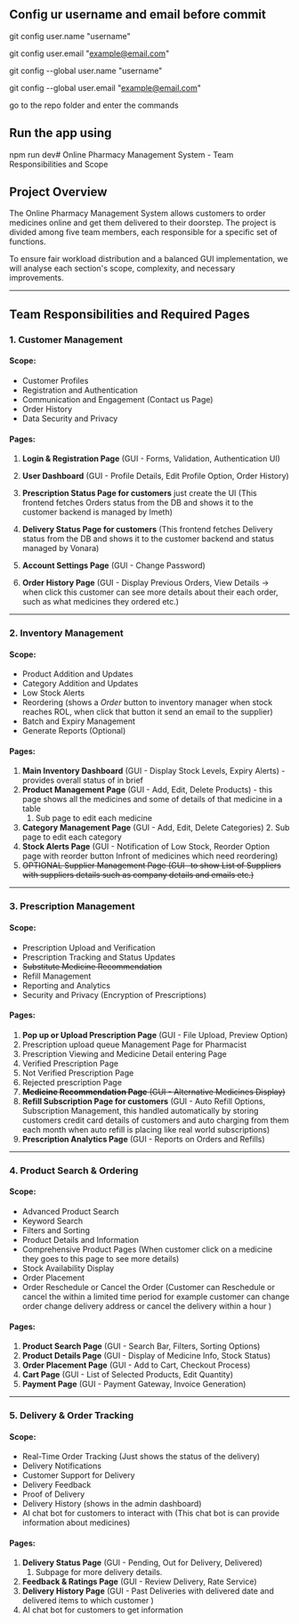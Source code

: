 ## Config ur username and email before commit

  

git config user.name "username"

git config user.email "example@email.com"

git config --global user.name "username"

git config --global user.email "example@email.com"

go to the repo folder and enter the commands
## Run the app using

npm run dev# Online Pharmacy Management System - Team Responsibilities and Scope

## Project Overview

The Online Pharmacy Management System allows customers to order medicines online and get them delivered to their doorstep. The project is divided among five team members, each responsible for a specific set of functions.

To ensure fair workload distribution and a balanced GUI implementation, we will analyse each section's scope, complexity, and necessary improvements.

---

## Team Responsibilities and Required Pages

### **1. Customer Management**

#### **Scope:**

- Customer Profiles
- Registration and Authentication
- Communication and Engagement (Contact us Page)
- Order History
- Data Security and Privacy

#### **Pages:**

1. **Login & Registration Page** (GUI - Forms, Validation, Authentication UI)
2. **User Dashboard** (GUI - Profile Details, Edit Profile Option, Order History)
   
3. **Prescription Status Page for customers** just create the UI (This frontend fetches Orders status from the DB and shows it to the customer backend is managed by Imeth)
4. **Delivery Status Page for customers** (This frontend fetches Delivery status from the DB and shows it to the customer backend and status managed by Vonara)
5. **Account Settings Page** (GUI - Change Password)
6. **Order History Page** (GUI - Display Previous Orders, View Details -> when click this customer can see more details about their each order, such as what medicines they ordered etc.)

---

### **2. Inventory Management**

#### **Scope:**

- Product Addition and Updates
- Category Addition and Updates
- Low Stock Alerts
- Reordering (shows a *Order* button to inventory manager when stock reaches ROL, when click that button it send an email to the supplier)
- Batch and Expiry Management
- Generate Reports (Optional)

#### **Pages:**

1. **Main Inventory Dashboard** (GUI - Display Stock Levels, Expiry Alerts) - provides overall status of in brief
2. **Product Management Page** (GUI - Add, Edit, Delete Products) - this page shows all the medicines and some of details of that medicine in a table
	1. Sub page to edit each medicine
3. **Category Management Page** (GUI - Add, Edit, Delete Categories) 
	2. Sub page to edit each category
4. **Stock Alerts Page** (GUI - Notification of Low Stock, Reorder Option page with reorder button Infront of medicines which need reordering)
5. ~~OPTIONAL Supplier Management Page (GUI -to show List of Suppliers with suppliers details such as company details and emails etc.)~~


---

### **3. Prescription Management**

#### **Scope:**

- Prescription Upload and Verification
- Prescription Tracking and Status Updates
- ~~Substitute Medicine Recommendation~~ 
- Refill Management
- Reporting and Analytics
- Security and Privacy (Encryption of Prescriptions)

#### **Pages:**

1. **Pop up or Upload Prescription Page** (GUI - File Upload, Preview Option)
2. Prescription upload queue Management Page for Pharmacist
3. Prescription Viewing and Medicine Detail entering Page 
4. Verified Prescription Page
5. Not Verified Prescription Page
6. Rejected prescription Page
7. ~~**Medicine Recommendation Page** (GUI - Alternative Medicines Display)~~
8. **Refill Subscription Page for customers** (GUI - Auto Refill Options, Subscription Management, this handled automatically by storing customers credit card details of customers and auto charging from them each month when auto refill is placing like real world subscriptions)
9. **Prescription Analytics Page** (GUI - Reports on Orders and Refills)


---

### **4. Product Search & Ordering**

#### **Scope:**

- Advanced Product Search
- Keyword Search
- Filters and Sorting
- Product Details and Information
- Comprehensive Product Pages (When customer click on a medicine they goes to this page to see more details)
- Stock Availability Display
- Order Placement
- Order Reschedule or Cancel the Order (Customer can Reschedule or cancel the within a limited time period for example customer can change order change delivery address or cancel the delivery within a hour )


#### **Pages:**

1. **Product Search Page** (GUI - Search Bar, Filters, Sorting Options)
2. **Product Details Page** (GUI - Display of Medicine Info, Stock Status)
3. **Order Placement Page** (GUI - Add to Cart, Checkout Process)
4. **Cart Page** (GUI - List of Selected Products, Edit Quantity)
5. **Payment Page** (GUI - Payment Gateway, Invoice Generation)

---

### **5. Delivery & Order Tracking**

#### **Scope:**

- Real-Time Order Tracking (Just shows the status of the delivery)
- Delivery Notifications
- Customer Support for Delivery
- Delivery Feedback
- Proof of Delivery
- Delivery History (shows in the admin dashboard)
- AI chat bot for customers to interact with (This chat bot is can provide information about medicines)

#### **Pages:**

1. **Delivery Status Page** (GUI - Pending, Out for Delivery, Delivered)
	1. Subpage for more delivery details. 
2. **Feedback & Ratings Page** (GUI - Review Delivery, Rate Service)
3. **Delivery History Page** (GUI - Past Deliveries with delivered date and delivered items to which customer )
4. AI chat bot for customers to get information

